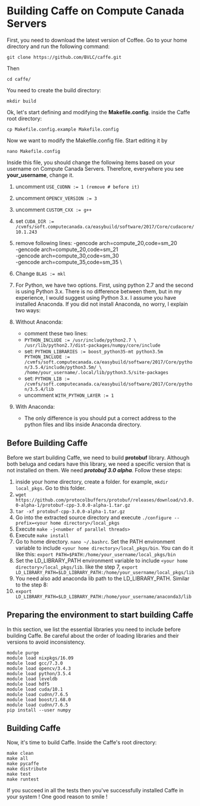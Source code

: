 # Building Caffe on Compute Canada Servers



First, you need to download the latest version of Coffee. Go to your home directory and run the following command:

    git clone https://github.com/BVLC/caffe.git
    
Then

    cd caffe/
You need to create the build directory:

    mkdir build
Ok, let's start defining and modifying the **Makefile.config**. inside the Caffe root directory:

    cp Makefile.config.example Makefile.config
  Now we want to modify the Makefile.config file. Start editing it by 
  

    nano Makefile.config
Inside this file, you should change the following items based on your username on Compute Canada Servers. Therefore, everywhere you see **your_username**, change it.

 1. uncomment `USE_CUDNN := 1 (remove # before it)`
 2. uncomment `OPENCV_VERSION := 3`
 3. uncomment `CUSTOM_CXX := g++`
 4. set `CUDA_DIR := /cvmfs/soft.computecanada.ca/easybuild/software/2017/Core/cudacore/10.1.243`
 5. remove following lines:
    -gencode arch=compute_20,code=sm_20 \
    	-gencode arch=compute_20,code=sm_21 \
    	-gencode arch=compute_30,code=sm_30 \
    	-gencode arch=compute_35,code=sm_35 \

 6. Change `BLAS := mkl`
 7. For Python, we have two options. First, using python 2.7 and the second is using Python 3.x. There is no difference between them, but in my experience, I would suggest using Python 3.x. I assume you have installed Anaconda. If you did not install Anaconda, no worry, I explain two ways:
 8. Without Anaconda:
	 - comment these two lines:
	 - `PYTHON_INCLUDE := /usr/include/python2.7 \
/usr/lib/python2.7/dist-packages/numpy/core/include`
	- set: 
    `PYTHON_LIBRARIES := boost_python35-mt python3.5m
    PYTHON_INCLUDE := /cvmfs/soft.computecanada.ca/easybuild/software/2017/Core/python/3.5.4/include/python3.5m/ \
    /home/your_username/.local/lib/python3.5/site-packages`
	 - set:
    `PYTHON_LIB := /cvmfs/soft.computecanada.ca/easybuild/software/2017/Core/python/3.5.4/lib`
    - uncomment `WITH_PYTHON_LAYER := 1`
 9. With Anaconda:
	  - The only difference is you should put a correct address to the python files and libs inside Anaconda directory.
## Before Building Caffe
Before we start building Caffe, we need to build **protobuf** library. Although both beluga and cedars have this library, we need a specific version that is not installed on them. We need _**protobuf 3.0 alpha**_. Follow these steps:

 1. inside your home directory, create a folder. for example, `mkdir local_pkgs`. Go to this folder.
 2. `wget https://github.com/protocolbuffers/protobuf/releases/download/v3.0.0-alpha-1/protobuf-cpp-3.0.0-alpha-1.tar.gz`
 3. `tar -xf protobuf-cpp-3.0.0-alpha-1.tar.gz`
 4. Go into the extracted source directory and execute `./configure --prefix=<your home directory>/local_pkgs`
 5. Execute `make -j<number of parallel threads>`
 6. Execute `make install`
 7. Go to home directory. `nano ~/.bashrc`. Set the PATH environment variable to include `<your home directory>/local_pkgs/bin`. You can do it like this: `export PATH=$PATH:/home/your_username/local_pkgs/bin`
 8. Set the LD_LIBRARY_PATH environment variable to include `<your home directory>/local_pkgs/lib`. Iike the step 7, `export LD_LIBRARY_PATH=$LD_LIBRARY_PATH:/home/your_username/local_pkgs/lib`
 9. You need also add anaconda lib path to the LD_LIBRARY_PATH. Similar to the step 8:
 10. `export LD_LIBRARY_PATH=$LD_LIBRARY_PATH:/home/your_username/anaconda3/lib`

## Preparing the environment to start building Caffe
In this section, we list the essential libraries you need to include before building Caffe. Be careful about the order of loading libraries and their versions to avoid inconsistency.

 

    module purge
    module load nixpkgs/16.09
    module load gcc/7.3.0
    module load opencv/3.4.3
    module load python/3.5.4
    module load leveldb
    module load hdf5
    module load cuda/10.1
    module load cudnn/7.6.5
    module load boost/1.68.0
    module load cudnn/7.6.5
    pip install --user numpy
    
   ## Building Caffe
Now, it's time to build Caffe. Inside the Caffe's root directory:

    make clean
    make all
    make pycaffe
    make distribute
    make test
    make runtest
If you succeed in all the tests then you've successfully installed Caffe in your system ! One good reason to smile !
    
